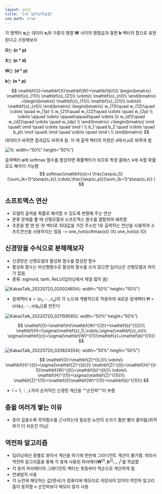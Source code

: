 ```yaml
---
layout: post
title: "[4] 딥러닝학습법"
use_math: true
---
```


각 행백터 $\mathbf{o}_i$는 데이터 $\mathbf{x}_i$와 가중치 행렬 $\mathbf{W}$ 사이의 행렬곱과 절편 $\mathbf{b}$ 벡터의 합으로 표현된다고 가정해보자



$\mathbf{O}$는 $\mathbf{(n*p)}$

$\mathbf{X}$는 $\mathbf{(n*d)}$

$\mathbf{W}$는 $\mathbf{(d*p)}$

$\mathbf{b}$는 $\mathbf{(n*p)}$

$$
\mathbf{O}=\mathbf{X}\mathbf{W}+\mathbf{b}\\\\
\begin{bmatrix}
\mathbf{o}_{11}\\
\mathbf{o}_{21}\\
\vdots\\
\mathbf{o}_{n1}\\
\end{bmatrix}
=\begin{bmatrix}
\mathbf{x}_{11}\\
\mathbf{x}_{21}\\
\vdots\\
\mathbf{x}_{n1}\\
\end{bmatrix}
\begin{bmatrix}
w_{11}\quad w_{12}\quad \cdots \quad w_{1p} \\
w_{21}\quad w_{22}\quad \cdots \quad w_{2p} \\
\vdots \qquad \vdots \qquad\qquad\quad \vdots \\\ 
w_{d1}\quad w_{d2}\quad \cdots \quad w_{dp} \\
\end{bmatrix}
+\begin{bmatrix}
\mid \quad\ \mid \quad \cdots \quad \mid \ \\
b_1 \quad b_2 \quad \cdots \quad b_p\\
\mid \quad\ \mid \quad \cdots \quad \mid \ \\
\end{bmatrix}
$$
데이터가 바뀌면 결과값도 바뀌게 됨. 이 때 출력 벡터의 차원은 $d$에서 $p$로 바뀌게 됨

![1](https://user-images.githubusercontent.com/90087083/179855099-d7f240e4-12eb-41a3-aa83-92ff731849d3.jpg){: width=”50%” height=”50%”}




출력벡터 $\mathbf{o}$에 softmax 함수를 합성하면 확률벡터가 되므로 특정 클래스 k에 속할 확률로도 해석이 가능함
$$
softmax(\mathbf{o})=( \frac{\exp(o_1)}{\sum_{k=1}^p\exp(o_k)},\cdots,\frac{\exp(o_p)}{\sum_{k=1}^p\exp(o_k)} )
$$


## 소프트맥스 연산

- 모델의 출력을 확률로 해석할 수 있도록 변환해 주는 연산
- 분류 문제를 풀 때 선형모델과 소프트맥스 함수를 결합하여 예측함
- 추론을 할 땐 원-핫 벡터로 최대값을 가진 주소만 1로 출력하는 연산을 사용하여 소프트연산을 사용하지는 않음 -> one_hot(softmax(o))   (X)     one_hot(o)   (O)

## 신경망을 수식으로 분해해보자

- 신경망은 선형모델과 활성화 함수를 합성한 함수
- 활성화 함수는 비선형함수로 활성화 함수를 쓰지 않으면 딥러닝은 선형모델과 차이가 없음
- 종류: sigmoid, tanh, ReLU(딥러닝에서 제일 많이 씀)

![KakaoTalk_20220720_020024654](https://user-images.githubusercontent.com/90087083/179855163-89fd602b-320f-4116-9da2-783b1c73b1b9.jpg){: width=”50%” height=”50%”}


- 잠재백터 $\mathbf{z}=(z_1,\cdots ,z_q)$의 각 노드에 개별적으로 적용하여 새로운 잠재벡터 $\mathbf{H}=(\sigma(\mathbf{z}_1), \cdots, \sigma(\mathbf{z}_n))$를 만든다



![KakaoTalk_20220720_021156583](https://user-images.githubusercontent.com/90087083/179855230-39aac3a1-fc1d-4f99-9c47-c04b0d03f5ab.jpg){: width=”50%” height=”50%”}

$$
\mathbf{O}=\mathbf{H}\mathbf{W}^{(2)}+\mathbf{b}^{(2)}\\
\mathbf{H}=(\sigma(\mathbf{z}_1),\cdots,\sigma(\mathbf{z}_n))\\
\sigma(\mathbf{z})=\sigma(\mathbf{W}^{(1)}\mathbf{x}+\mathbf{b}^{(1)})
$$


![KakaoTalk_20220720_020824354](https://user-images.githubusercontent.com/90087083/179855253-b59c968f-3678-4e7a-89fd-13a0c263ba45.jpg){: width=”50%” height=”50%”}

$$
\mathbf{O}=\mathbf{Z}^{(L)}\\
\vdots\\
\mathbf{H}^{(l)}=\sigma(\mathbf{Z}^{(l)})\\
\mathbf{Z}^{(l)}=\mathbf{H}^{(l-1)}\mathbf{W}^{(l)}+\mathbf{b}^{(l)}\\
\vdots\\
\mathbf{H}^{(1)}=\sigma(\mathbf{Z}^{(1)})\\
\mathbf{Z}^{(1)}=\mathbf{X}\mathbf{W}^{(1)}+\mathbf{b}^{(1)}\\
$$

- $l=1,\vdots,L$까지 순차적인 신경망 계산을 ""순전파""라 부름



## 층을 여러개 쌓는 이유

- 층이 깊을수록 목적함수를 근사하는데 필요한 뉴런의 숫자가 훨씬 빨리 줄어듦(최적화가 더 쉬운건 아님)

## 역전파 알고리즘

- 딥러닝에선 층별로 쌓아서 계산을 하기에 한번에 그라디언트 계산이 불가함. 따라서 역전파 알고리즘을 통해 각 층에 사용된 파라메터${\mathbf{W}^{(l)}, \mathbf{b}^{(l)}}_{l=1}^{L}$를 학습함
- 각 층의 파라메터의 그레디언트 벡터는 윗층부터 역순으로 계산하게 됨
- 연쇄법칙 사용
- 각 뉴런에 해당하는 값(텐서)가 컴퓨터에 메모리로 저장되어 있어야 역전파 알고리즘이 동작함$\rightarrow$ 순전파보다 메모리 많이 사용
